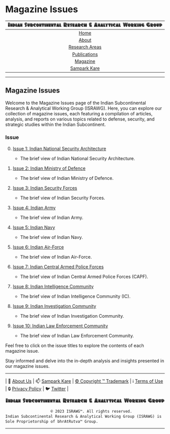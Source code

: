 # **Magazine Issues**

| ![ISRAWG Logo](../text_logo.png) |
| :-------------------------------------------------:       |
| [Home](../home.md)                                        |
| [About](../aboutus/about.md)                              |
| [Research Areas](../aboutus/research.md)                  |
| [Publications](../publication/publications.md)            |
| [Magazine](magazine.md)                                   |
| [Sampark Kare](../aboutus/sampark.md)                     |

___

## Magazine Issues

Welcome to the Magazine Issues page of the Indian Subcontinental Research & Analytical Working Group (ISRAWG). Here, you can explore our collection of magazine issues, each featuring a compilation of articles, analysis, and reports on various topics related to defense, security, and strategic studies within the Indian Subcontinent.

### Issue

0. [Issue 1: Indian National Security Architecture](issue1.md)
   - The brief view of Indian National Security Architecture.

1. [Issue 2: Indian Ministry of Defence](issue2.md)
   - The brief view of Indian Ministry of Defence.

2. [Issue 3: Indian Security Forces](issue3.md)
   - The brief view of Indian Security Forces.

3. [Issue 4: Indian Army](issue4.md)
   - The brief view of Indian Army.

4. [Issue 5: Indian Navy](issue5.md)
   - The brief view of Indian Navy.

5. [Issue 6: Indian Air-Force](issue6.md)
   - The brief view of Indian Air-Force.

6. [Issue 7: Indian Central Armed Police Forces](issue7.md)
   - The brief view of Indian Central Armed Police Forces (CAPF).

7. [Issue 8: Indian Intelligence Community](issue8.md)
   - The brief view of Indian Intelligence Community (IC).

8. [Issue 9: Indian Investigation Community](issue9.md)
   - The brief view of Indian Investigation Community.

9. [Issue 10: Indian Law Enforcement Community](issue10.md)
   - The brief view of Indian Law Enforcement Community.

Feel free to click on the issue titles to explore the contents of each magazine issue.

Stay informed and delve into the in-depth analysis and insights presented in our magazine issues.

___

| 📝 [About Us](../aboutus/about.md) | 📫 [Sampark Kare](../aboutus/sampark.md) | [© Copyright ™️ Trademark](../aboutus/copyright&trademark.md) | ℹ️  [Terms of Use](../aboutus/termsofuse.md) | 🔒 [Privacy Policy](../aboutus/privacy&policy.md) | 🐦 [Twitter](https://twitter.com/israwg_) |

![Indian Subcontinental Research & Analytical Working Group (ISRAWG)](../text_logo.png)

                        © 2023 ISRAWG™️. All rights reserved. 
    Indian Subcontinental Research & Analytical Working Group (ISRAWG) is Sole Proprietorship of bhrAtRutva™️ Group.
___
